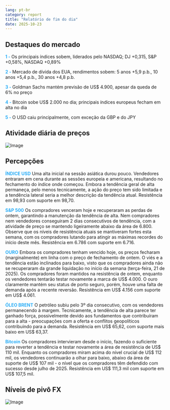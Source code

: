 ```yaml
---
lang: pt-br
category: report
title: "Relatório de fim do dia"
date: 2025-10-23
---
```



<h2>Destaques do mercado</h2>
<strong style="color: #2caef7;">1 - </strong> Os principais índices sobem, liderados pelo NASDAQ; DJ +0,315, S&P +0,58%, NASDAQ +0,89%

<strong style="color: #2caef7;">2 - </strong> Mercado de dívida dos EUA, rendimentos sobem: 5 anos +5,9 p.b., 10 anos +5,4 p.b., 30 anos +4,8 p.b.


<strong style="color: #2caef7;">3 - </strong> Goldman Sachs mantém previsão de US$ 4.900, apesar da queda de 6% no preço


<strong style="color: #2caef7;">4 - </strong> Bitcoin sobe US$ 2.000 no dia; principais índices europeus fecham em alta no dia

<strong style="color: #2caef7;">5 - </strong> O USD caiu principalmente, com exceção da GBP e do JPY



<h2>Atividade diária de preços</h2>
<img src="https://markleighedu.github.io/img/Oct-2025/23-Oct-2025/price.jpg" alt="Image"/>

<h2>Percepções</h2>
<strong style="color: #2caef7;">ÍNDICE USD</strong> Uma alta inicial na sessão asiática durou pouco. Vendedores entraram em cena durante as sessões europeia e americana, resultando no fechamento do índice onde começou. Embora a tendência geral de alta permaneça, pelo menos tecnicamente, a ação do preço tem sido limitada e a tendência lateral seria a melhor descrição da tendência atual. Resistência em 98,93 com suporte em 98,70.

<strong style="color: #2caef7;">S&P 500</strong> Os compradores venceram hoje e recuperaram as perdas de ontem, garantindo a manutenção da tendência de alta. Nem compradores nem vendedores conseguiram 2 dias consecutivos de tendência, com a atividade de preço se mantendo ligeiramente abaixo da área de 6.800. Observe que os níveis de resistência atuais se mantiveram fortes esta semana, com os compradores lutando para atingir as máximas recordes do início deste mês. Resistência em 6.786 com suporte em 6.716.

<strong style="color: #2caef7;">OURO</strong> Embora os compradores tenham vencido hoje, os preços fecharam (marginalmente) em linha com o preço de fechamento de ontem. O viés e a tendência estão inclinados para baixo, visto que os compradores ainda não se recuperaram da grande liquidação no início da semana (terça-feira, 21 de 2025). Os compradores foram mantidos na resistência de ontem, enquanto os vendedores tentarão testar novamente a marca de US$ 4.000. O ouro claramente mantém seu status de porto seguro, porém, houve uma falta de demanda após a recente reversão. Resistência em US$ 4.156 com suporte em US$ 4.061.

<strong style="color: #2caef7;">ÓLEO BRENT</strong> O petróleo subiu pelo 3º dia consecutivo, com os vendedores permanecendo à margem. Tecnicamente, a tendência de alta parece ter ganhado força, possivelmente devido aos fundamentos que contribuíram para a alta - preocupações com a oferta e conflitos geopolíticos contribuindo para a demanda. Resistência em US$ 65,62, com suporte mais baixo em US$ 63,37.

<strong style="color: #2caef7;">Bitcoin</strong> Os compradores intervieram desde o início, fazendo o suficiente para reverter a tendência e testar novamente a área de resistência de US$ 110 mil. Enquanto os compradores miram acima do nível crucial de US$ 112 mil, os vendedores continuarão a olhar para baixo, abaixo da área de suporte de US$ 107 mil - o nível que os compradores têm defendido com sucesso desde julho de 2025. Resistência em US$ 111,3 mil com suporte em US$ 107,5 mil.



<h2>Níveis de pivô FX</h2>
<img src="https://markleighedu.github.io/img/Oct-2025/23-Oct-2025/pivot.jpg" alt="Image"/>